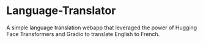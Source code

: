 # Language-Translator
A simple language translation webapp that leveraged the power of Hugging Face Transformers and Gradio to translate English to French.
